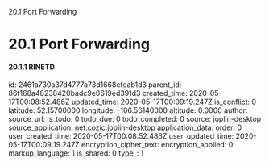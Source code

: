 20.1 Port Forwarding

# 20.1 Port Forwarding
#### 20.1.1 RINETD


id: 2461a730a37d4777a73d1668cfeab1d3
parent_id: 86f168a48238420badc9e0619ed391d3
created_time: 2020-05-17T00:08:52.486Z
updated_time: 2020-05-17T00:09:19.247Z
is_conflict: 0
latitude: 52.15700000
longitude: -106.56140000
altitude: 0.0000
author: 
source_url: 
is_todo: 0
todo_due: 0
todo_completed: 0
source: joplin-desktop
source_application: net.cozic.joplin-desktop
application_data: 
order: 0
user_created_time: 2020-05-17T00:08:52.486Z
user_updated_time: 2020-05-17T00:09:19.247Z
encryption_cipher_text: 
encryption_applied: 0
markup_language: 1
is_shared: 0
type_: 1